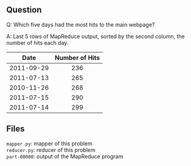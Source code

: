 ## Question
Q: Which five days had the most hits to the main webpage?

A: Last 5 rows of MapReduce output, sorted by the second column, the number of hits each day.

| Date  | Number of Hits|
|  :---:  |  :---: |
| 2011-09-29  |  236  |
| 2011-07-13  |  265  |
| 2010-11-26  |  268  |
| 2011-07-15  |  290  |
| 2011-07-14  |  299  |

## Files
`mapper.py`: mapper of this problem  
`reducer.py`: reducer of this problem  
`part-00000`: output of the MapReduce program
